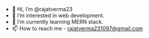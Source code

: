 - 👋 Hi, I’m @rajatverma23
- 👀 I’m interested in web development.
- 🌱 I’m currently learning MERN stack.
- 📫 How to reach me - rajatverma231097@gmail.com

<!---
rajatverma23/rajatverma23 is a ✨ special ✨ repository because its `README.md` (this file) appears on your GitHub profile.
You can click the Preview link to take a look at your changes.
--->
